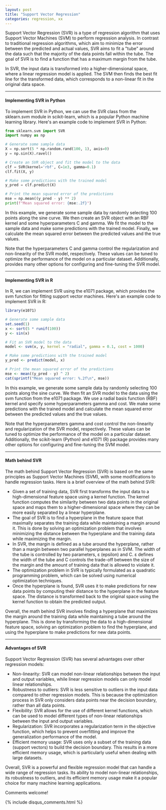```yaml
---
layout: post
title: "Support Vector Regression"
categories: regression, xx
---
```

Support Vector Regression (SVR) is a type of regression algorithm that uses Support Vector Machines (SVM) to perform regression analysis. In contrast to traditional regression algorithms, which aim to minimize the error between the predicted and actual values, SVR aims to fit a "tube" around the data such that the majority of the data points fall within the tube. The goal of SVR is to find a function that has a maximum margin from the tube.

In SVR, the input data is transformed into a higher-dimensional space, where a linear regression model is applied. The SVM then finds the best fit line for the transformed data, which corresponds to a non-linear fit in the original data space.

---

#### Implementing SVR in Python

To implement SVR in Python, we can use the SVR class from the sklearn.svm module in scikit-learn, which is a popular Python machine learning library. Here's an example code to implement SVR in Python:

```python
from sklearn.svm import SVR
import numpy as np

# Generate some sample data
X = np.sort(5 * np.random.rand(100, 1), axis=0)
y = np.sin(X).ravel()

# Create an SVR object and fit the model to the data
clf = SVR(kernel='rbf', C=1e3, gamma=0.1)
clf.fit(X, y)

# Make some predictions with the trained model
y_pred = clf.predict(X)

# Print the mean squared error of the predictions
mse = np.mean((y_pred - y) ** 2)
print(f"Mean squared error: {mse:.2f}")
```

In this example, we generate some sample data by randomly selecting 100 points along the sine curve. We then create an SVR object with an RBF kernel and some hyperparameters C and gamma. We fit the model to the sample data and make some predictions with the trained model. Finally, we calculate the mean squared error between the predicted values and the true values.

Note that the hyperparameters C and gamma control the regularization and non-linearity of the SVR model, respectively. These values can be tuned to optimize the performance of the model on a particular dataset. Additionally,  provides many other options for configuring and fine-tuning the SVR model.

---

#### Implementing SVR in R

In R, we can implement SVR using the e1071 package, which provides the svm function for fitting support vector machines. Here's an example code to implement SVR in R:

```R
library(e1071)

# Generate some sample data
set.seed(1)
x <- sort(5 * runif(100))
y <- sin(x)

# Fit an SVR model to the data
model <- svm(x, y, kernel = "radial", gamma = 0.1, cost = 1000)

# Make some predictions with the trained model
y_pred <- predict(model, x)

# Print the mean squared error of the predictions
mse <- mean((y_pred - y) ^ 2)
cat(sprintf("Mean squared error: %.2f\n", mse))
```

In this example, we generate some sample data by randomly selecting 100 points along the sine curve. We then fit an SVR model to the data using the svm function from the e1071 package. We use a radial basis function (RBF) kernel and specify some hyperparameters gamma and cost. We make some predictions with the trained model and calculate the mean squared error between the predicted values and the true values.

Note that the hyperparameters gamma and cost control the non-linearity and regularization of the SVR model, respectively. These values can be tuned to optimize the performance of the model on a particular dataset. Additionally, the scikit-learn (Python) and e1071 (R) package provides many other options for configuring and fine-tuning the SVM model.

---

#### Math behind SVR

The math behind Support Vector Regression (SVR) is based on the same principles as Support Vector Machines (SVM), with some modifications to handle regression tasks. Here is a brief overview of the math behind SVR:

- Given a set of training data, SVR first transforms the input data to a high-dimensional feature space using a kernel function. The kernel function computes the similarity between two data points in the original space and maps them to a higher-dimensional space where they can be more easily separated by a linear hyperplane.
- The goal of SVR is to find a hyperplane in the feature space that maximally separates the training data while maintaining a margin around it. This is done by solving an optimization problem that involves minimizing the distance between the hyperplane and the training data while maximizing the margin.
- In SVR, the margin is defined as a tube around the hyperplane, rather than a margin between two parallel hyperplanes as in SVM. The width of the tube is controlled by two parameters, ε (epsilon) and C. ε defines the width of the tube and C controls the trade-off between the size of the margin and the amount of training data that is allowed to violate it.
- The optimization problem in SVR is typically formulated as a quadratic programming problem, which can be solved using numerical optimization techniques.
- Once the hyperplane is found, SVR uses it to make predictions for new data points by computing their distance to the hyperplane in the feature space. The distance is transformed back to the original space using the kernel function to obtain the predicted output.

Overall, the math behind SVR involves finding a hyperplane that maximizes the margin around the training data while maintaining a tube around the hyperplane. This is done by transforming the data to a high-dimensional feature space, solving an optimization problem to find the hyperplane, and using the hyperplane to make predictions for new data points.

---

#### Advantages of SVR

Support Vector Regression (SVR) has several advantages over other regression models:
- Non-linearity: SVR can model non-linear relationships between the input and output variables, while linear regression models can only model linear relationships.
- Robustness to outliers: SVR is less sensitive to outliers in the input data compared to other regression models. This is because the optimization process in SVR only considers data points near the decision boundary, rather than all data points.
- Flexibility: SVR allows for the use of different kernel functions, which can be used to model different types of non-linear relationships between the input and output variables.
- Regularization: SVR incorporates a regularization term in the objective function, which helps to prevent overfitting and improve the generalization performance of the model.
- Efficient memory usage: SVR uses only a subset of the training data (support vectors) to build the decision boundary. This results in a more efficient memory usage, which is particularly useful when dealing with large datasets.

Overall, SVR is a powerful and flexible regression model that can handle a wide range of regression tasks. Its ability to model non-linear relationships, its robustness to outliers, and its efficient memory usage make it a popular choice for many machine learning applications.

Comments welcome!

{% include disqus_comments.html %}

